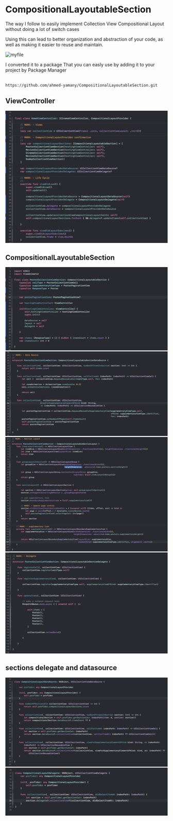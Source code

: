 # CompositionalLayoutableSection

The way I follow to easily implement Collection View Compositional Layout without doing a lot of switch cases

Using this can lead to better organization and abstraction of your code,
   as well as making it easier to reuse and maintain.

![myfile](https://github.com/ahmed-yamany/CompositionalLayoutableSection/blob/main/assets/video.gif)

I converted it to a package That you can easly use by adding it to your project by Package Manager

```

https://github.com/ahmed-yamany/CompositionalLayoutableSection.git

```



## ViewController
![](https://github.com/ahmed-yamany/CompositionalLayoutableSection/blob/main/assets/1.png)

## CompositionalLayoutableSection
![](https://github.com/ahmed-yamany/CompositionalLayoutableSection/blob/main/assets/2.png)
![](https://github.com/ahmed-yamany/CompositionalLayoutableSection/blob/main/assets/3.png)
![](https://github.com/ahmed-yamany/CompositionalLayoutableSection/blob/main/assets/4.png)
![](https://github.com/ahmed-yamany/CompositionalLayoutableSection/blob/main/assets/5.png)

## sections delegate and datasource
![](https://github.com/ahmed-yamany/CompositionalLayoutableSection/blob/main/assets/6.png)
![](https://github.com/ahmed-yamany/CompositionalLayoutableSection/blob/main/assets/7.png)

